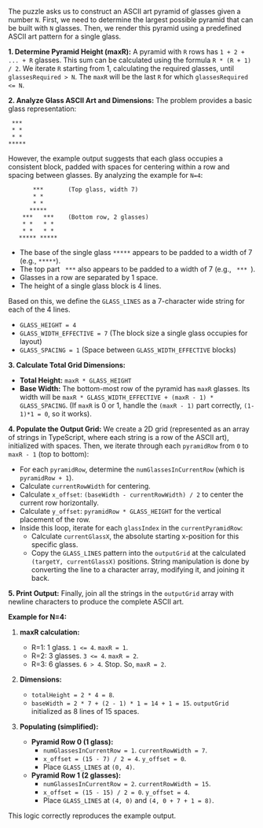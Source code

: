 The puzzle asks us to construct an ASCII art pyramid of glasses given a number `N`. First, we need to determine the largest possible pyramid that can be built with `N` glasses. Then, we render this pyramid using a predefined ASCII art pattern for a single glass.

**1. Determine Pyramid Height (maxR):**
A pyramid with `R` rows has `1 + 2 + ... + R` glasses. This sum can be calculated using the formula `R * (R + 1) / 2`. We iterate `R` starting from 1, calculating the required glasses, until `glassesRequired > N`. The `maxR` will be the last `R` for which `glassesRequired <= N`.

**2. Analyze Glass ASCII Art and Dimensions:**
The problem provides a basic glass representation:
```
 ***
 * *
 * *
*****
```
However, the example output suggests that each glass occupies a consistent block, padded with spaces for centering within a row and spacing between glasses. By analyzing the example for `N=4`:
```
       ***       (Top glass, width 7)
       * *
       * *
      *****
    ***   ***    (Bottom row, 2 glasses)
    * *   * *
    * *   * *
   ***** *****
```
-   The base of the single glass `*****` appears to be padded to a width of 7 (e.g., ` ***** `).
-   The top part ` ***` also appears to be padded to a width of 7 (e.g., `  ***  `).
-   Glasses in a row are separated by 1 space.
-   The height of a single glass block is 4 lines.

Based on this, we define the `GLASS_LINES` as a 7-character wide string for each of the 4 lines.
-   `GLASS_HEIGHT = 4`
-   `GLASS_WIDTH_EFFECTIVE = 7` (The block size a single glass occupies for layout)
-   `GLASS_SPACING = 1` (Space between `GLASS_WIDTH_EFFECTIVE` blocks)

**3. Calculate Total Grid Dimensions:**
-   **Total Height:** `maxR * GLASS_HEIGHT`
-   **Base Width:** The bottom-most row of the pyramid has `maxR` glasses. Its width will be `maxR * GLASS_WIDTH_EFFECTIVE + (maxR - 1) * GLASS_SPACING`. (If `maxR` is 0 or 1, handle the `(maxR - 1)` part correctly, `(1-1)*1 = 0`, so it works).

**4. Populate the Output Grid:**
We create a 2D grid (represented as an array of strings in TypeScript, where each string is a row of the ASCII art), initialized with spaces.
Then, we iterate through each `pyramidRow` from `0` to `maxR - 1` (top to bottom):
-   For each `pyramidRow`, determine the `numGlassesInCurrentRow` (which is `pyramidRow + 1`).
-   Calculate `currentRowWidth` for centering.
-   Calculate `x_offset`: `(baseWidth - currentRowWidth) / 2` to center the current row horizontally.
-   Calculate `y_offset`: `pyramidRow * GLASS_HEIGHT` for the vertical placement of the row.
-   Inside this loop, iterate for each `glassIndex` in the `currentPyramidRow`:
    -   Calculate `currentGlassX`, the absolute starting x-position for this specific glass.
    -   Copy the `GLASS_LINES` pattern into the `outputGrid` at the calculated `(targetY, currentGlassX)` positions. String manipulation is done by converting the line to a character array, modifying it, and joining it back.

**5. Print Output:**
Finally, join all the strings in the `outputGrid` array with newline characters to produce the complete ASCII art.

**Example for N=4:**
1.  **maxR calculation:**
    -   R=1: 1 glass. `1 <= 4`. `maxR = 1`.
    -   R=2: 3 glasses. `3 <= 4`. `maxR = 2`.
    -   R=3: 6 glasses. `6 > 4`. Stop.
    So, `maxR = 2`.

2.  **Dimensions:**
    -   `totalHeight = 2 * 4 = 8`.
    -   `baseWidth = 2 * 7 + (2 - 1) * 1 = 14 + 1 = 15`.
    `outputGrid` initialized as 8 lines of 15 spaces.

3.  **Populating (simplified):**
    -   **Pyramid Row 0 (1 glass):**
        -   `numGlassesInCurrentRow = 1`. `currentRowWidth = 7`.
        -   `x_offset = (15 - 7) / 2 = 4`. `y_offset = 0`.
        -   Place `GLASS_LINES` at `(0, 4)`.
    -   **Pyramid Row 1 (2 glasses):**
        -   `numGlassesInCurrentRow = 2`. `currentRowWidth = 15`.
        -   `x_offset = (15 - 15) / 2 = 0`. `y_offset = 4`.
        -   Place `GLASS_LINES` at `(4, 0)` and `(4, 0 + 7 + 1 = 8)`.

This logic correctly reproduces the example output.